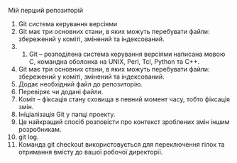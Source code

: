 Мій перший репозиторій
1. Git система керування версіями
2. Git має три основних стани, в яких можуть перебувати файли: збережений у коміті, змінений та індексований.
3. 1. Git – розподілена система керування версіями написана мовою С, командна оболонка на UNIX, Perl, Tcl, Python та C++.
2. Git має три основних стани, в яких можуть перебувати файли: збережений у коміті, змінений та індексований.
3. Додає необхідний файл до репозиторію.
4. Перевіряє чи додані файли.
5. Коміт – фіксація стану сховища в певний момент часу, тобто фіксація змін.
6. Ініціалізація Git у папці проекту.
7. Це найкращий спосіб розповісти про контекст зроблених змін іншим розробникам.
8. git log.
9. Команда git checkout використовується для переключення гілок та отримання вмісту до вашої робочої директорії.
